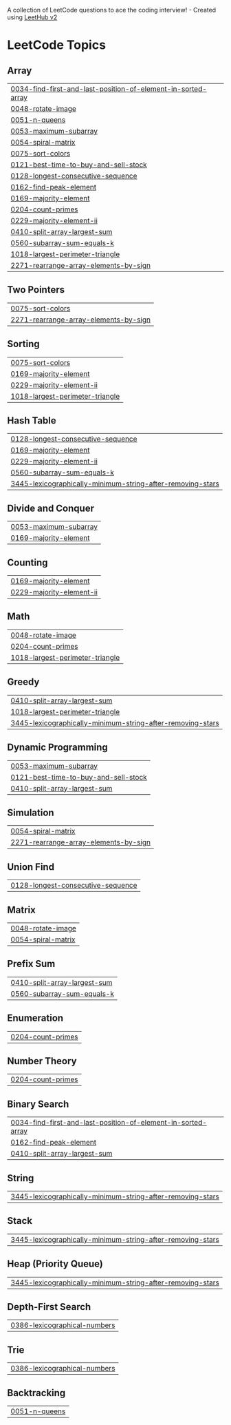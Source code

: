 A collection of LeetCode questions to ace the coding interview! - Created using [LeetHub v2](https://github.com/arunbhardwaj/LeetHub-2.0)
<!---LeetCode Topics Start-->
# LeetCode Topics
## Array
|  |
| ------- |
| [0034-find-first-and-last-position-of-element-in-sorted-array](https://github.com/amanruhela571/Daily-chanllenge/tree/master/0034-find-first-and-last-position-of-element-in-sorted-array) |
| [0048-rotate-image](https://github.com/amanruhela571/Daily-chanllenge/tree/master/0048-rotate-image) |
| [0051-n-queens](https://github.com/amanruhela571/Daily-chanllenge/tree/master/0051-n-queens) |
| [0053-maximum-subarray](https://github.com/amanruhela571/Daily-chanllenge/tree/master/0053-maximum-subarray) |
| [0054-spiral-matrix](https://github.com/amanruhela571/Daily-chanllenge/tree/master/0054-spiral-matrix) |
| [0075-sort-colors](https://github.com/amanruhela571/Daily-chanllenge/tree/master/0075-sort-colors) |
| [0121-best-time-to-buy-and-sell-stock](https://github.com/amanruhela571/Daily-chanllenge/tree/master/0121-best-time-to-buy-and-sell-stock) |
| [0128-longest-consecutive-sequence](https://github.com/amanruhela571/Daily-chanllenge/tree/master/0128-longest-consecutive-sequence) |
| [0162-find-peak-element](https://github.com/amanruhela571/Daily-chanllenge/tree/master/0162-find-peak-element) |
| [0169-majority-element](https://github.com/amanruhela571/Daily-chanllenge/tree/master/0169-majority-element) |
| [0204-count-primes](https://github.com/amanruhela571/Daily-chanllenge/tree/master/0204-count-primes) |
| [0229-majority-element-ii](https://github.com/amanruhela571/Daily-chanllenge/tree/master/0229-majority-element-ii) |
| [0410-split-array-largest-sum](https://github.com/amanruhela571/Daily-chanllenge/tree/master/0410-split-array-largest-sum) |
| [0560-subarray-sum-equals-k](https://github.com/amanruhela571/Daily-chanllenge/tree/master/0560-subarray-sum-equals-k) |
| [1018-largest-perimeter-triangle](https://github.com/amanruhela571/Daily-chanllenge/tree/master/1018-largest-perimeter-triangle) |
| [2271-rearrange-array-elements-by-sign](https://github.com/amanruhela571/Daily-chanllenge/tree/master/2271-rearrange-array-elements-by-sign) |
## Two Pointers
|  |
| ------- |
| [0075-sort-colors](https://github.com/amanruhela571/Daily-chanllenge/tree/master/0075-sort-colors) |
| [2271-rearrange-array-elements-by-sign](https://github.com/amanruhela571/Daily-chanllenge/tree/master/2271-rearrange-array-elements-by-sign) |
## Sorting
|  |
| ------- |
| [0075-sort-colors](https://github.com/amanruhela571/Daily-chanllenge/tree/master/0075-sort-colors) |
| [0169-majority-element](https://github.com/amanruhela571/Daily-chanllenge/tree/master/0169-majority-element) |
| [0229-majority-element-ii](https://github.com/amanruhela571/Daily-chanllenge/tree/master/0229-majority-element-ii) |
| [1018-largest-perimeter-triangle](https://github.com/amanruhela571/Daily-chanllenge/tree/master/1018-largest-perimeter-triangle) |
## Hash Table
|  |
| ------- |
| [0128-longest-consecutive-sequence](https://github.com/amanruhela571/Daily-chanllenge/tree/master/0128-longest-consecutive-sequence) |
| [0169-majority-element](https://github.com/amanruhela571/Daily-chanllenge/tree/master/0169-majority-element) |
| [0229-majority-element-ii](https://github.com/amanruhela571/Daily-chanllenge/tree/master/0229-majority-element-ii) |
| [0560-subarray-sum-equals-k](https://github.com/amanruhela571/Daily-chanllenge/tree/master/0560-subarray-sum-equals-k) |
| [3445-lexicographically-minimum-string-after-removing-stars](https://github.com/amanruhela571/Daily-chanllenge/tree/master/3445-lexicographically-minimum-string-after-removing-stars) |
## Divide and Conquer
|  |
| ------- |
| [0053-maximum-subarray](https://github.com/amanruhela571/Daily-chanllenge/tree/master/0053-maximum-subarray) |
| [0169-majority-element](https://github.com/amanruhela571/Daily-chanllenge/tree/master/0169-majority-element) |
## Counting
|  |
| ------- |
| [0169-majority-element](https://github.com/amanruhela571/Daily-chanllenge/tree/master/0169-majority-element) |
| [0229-majority-element-ii](https://github.com/amanruhela571/Daily-chanllenge/tree/master/0229-majority-element-ii) |
## Math
|  |
| ------- |
| [0048-rotate-image](https://github.com/amanruhela571/Daily-chanllenge/tree/master/0048-rotate-image) |
| [0204-count-primes](https://github.com/amanruhela571/Daily-chanllenge/tree/master/0204-count-primes) |
| [1018-largest-perimeter-triangle](https://github.com/amanruhela571/Daily-chanllenge/tree/master/1018-largest-perimeter-triangle) |
## Greedy
|  |
| ------- |
| [0410-split-array-largest-sum](https://github.com/amanruhela571/Daily-chanllenge/tree/master/0410-split-array-largest-sum) |
| [1018-largest-perimeter-triangle](https://github.com/amanruhela571/Daily-chanllenge/tree/master/1018-largest-perimeter-triangle) |
| [3445-lexicographically-minimum-string-after-removing-stars](https://github.com/amanruhela571/Daily-chanllenge/tree/master/3445-lexicographically-minimum-string-after-removing-stars) |
## Dynamic Programming
|  |
| ------- |
| [0053-maximum-subarray](https://github.com/amanruhela571/Daily-chanllenge/tree/master/0053-maximum-subarray) |
| [0121-best-time-to-buy-and-sell-stock](https://github.com/amanruhela571/Daily-chanllenge/tree/master/0121-best-time-to-buy-and-sell-stock) |
| [0410-split-array-largest-sum](https://github.com/amanruhela571/Daily-chanllenge/tree/master/0410-split-array-largest-sum) |
## Simulation
|  |
| ------- |
| [0054-spiral-matrix](https://github.com/amanruhela571/Daily-chanllenge/tree/master/0054-spiral-matrix) |
| [2271-rearrange-array-elements-by-sign](https://github.com/amanruhela571/Daily-chanllenge/tree/master/2271-rearrange-array-elements-by-sign) |
## Union Find
|  |
| ------- |
| [0128-longest-consecutive-sequence](https://github.com/amanruhela571/Daily-chanllenge/tree/master/0128-longest-consecutive-sequence) |
## Matrix
|  |
| ------- |
| [0048-rotate-image](https://github.com/amanruhela571/Daily-chanllenge/tree/master/0048-rotate-image) |
| [0054-spiral-matrix](https://github.com/amanruhela571/Daily-chanllenge/tree/master/0054-spiral-matrix) |
## Prefix Sum
|  |
| ------- |
| [0410-split-array-largest-sum](https://github.com/amanruhela571/Daily-chanllenge/tree/master/0410-split-array-largest-sum) |
| [0560-subarray-sum-equals-k](https://github.com/amanruhela571/Daily-chanllenge/tree/master/0560-subarray-sum-equals-k) |
## Enumeration
|  |
| ------- |
| [0204-count-primes](https://github.com/amanruhela571/Daily-chanllenge/tree/master/0204-count-primes) |
## Number Theory
|  |
| ------- |
| [0204-count-primes](https://github.com/amanruhela571/Daily-chanllenge/tree/master/0204-count-primes) |
## Binary Search
|  |
| ------- |
| [0034-find-first-and-last-position-of-element-in-sorted-array](https://github.com/amanruhela571/Daily-chanllenge/tree/master/0034-find-first-and-last-position-of-element-in-sorted-array) |
| [0162-find-peak-element](https://github.com/amanruhela571/Daily-chanllenge/tree/master/0162-find-peak-element) |
| [0410-split-array-largest-sum](https://github.com/amanruhela571/Daily-chanllenge/tree/master/0410-split-array-largest-sum) |
## String
|  |
| ------- |
| [3445-lexicographically-minimum-string-after-removing-stars](https://github.com/amanruhela571/Daily-chanllenge/tree/master/3445-lexicographically-minimum-string-after-removing-stars) |
## Stack
|  |
| ------- |
| [3445-lexicographically-minimum-string-after-removing-stars](https://github.com/amanruhela571/Daily-chanllenge/tree/master/3445-lexicographically-minimum-string-after-removing-stars) |
## Heap (Priority Queue)
|  |
| ------- |
| [3445-lexicographically-minimum-string-after-removing-stars](https://github.com/amanruhela571/Daily-chanllenge/tree/master/3445-lexicographically-minimum-string-after-removing-stars) |
## Depth-First Search
|  |
| ------- |
| [0386-lexicographical-numbers](https://github.com/amanruhela571/Daily-chanllenge/tree/master/0386-lexicographical-numbers) |
## Trie
|  |
| ------- |
| [0386-lexicographical-numbers](https://github.com/amanruhela571/Daily-chanllenge/tree/master/0386-lexicographical-numbers) |
## Backtracking
|  |
| ------- |
| [0051-n-queens](https://github.com/amanruhela571/Daily-chanllenge/tree/master/0051-n-queens) |
<!---LeetCode Topics End-->